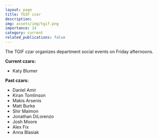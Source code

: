 ```yaml
---
layout: page
title: TGIF czar
description:
img: assets/img/tgif.png
importance: 14
category: current
related_publications: false
---
```


The TGIF czar organizes department social events on Friday afternoons.

**Current czars:**

- Katy Blumer

**Past czars:**

- Daniel Amir
- Kiran Tomlinson
- Makis Arsenis
- Matt Burke
- Shir Maimon
- Jonathan DiLorenzo
- Josh Moore
- Alex Fix
- Anna Blasiak
